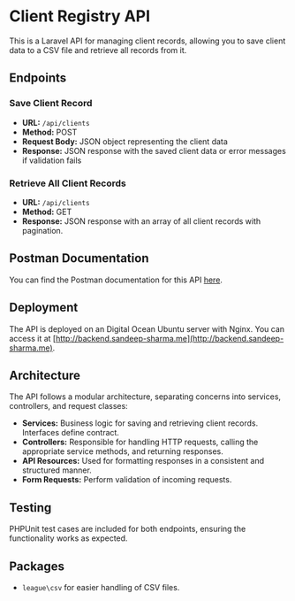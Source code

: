 # Client Registry API

This is a Laravel API for managing client records, allowing you to save client data to a CSV file and retrieve all records from it.

## Endpoints

### Save Client Record

- **URL:** `/api/clients`
- **Method:** POST
- **Request Body:** JSON object representing the client data
- **Response:** JSON response with the saved client data or error messages if validation fails

### Retrieve All Client Records

- **URL:** `/api/clients`
- **Method:** GET
- **Response:** JSON response with an array of all client records with pagination.

## Postman Documentation

You can find the Postman documentation for this API [here](https://documenter.getpostman.com/view/16415951/2sA2xpU9pd).

## Deployment

The API is deployed on an Digital Ocean Ubuntu server with Nginx. You can access it at [http://backend.sandeep-sharma.me](http://backend.sandeep-sharma.me).

## Architecture

The API follows a modular architecture, separating concerns into services, controllers, and request classes:

- **Services:** Business logic for saving and retrieving client records. Interfaces define contract.
- **Controllers:** Responsible for handling HTTP requests, calling the appropriate service methods, and returning responses.
- **API Resources:** Used for formatting responses in a consistent and structured manner.
- **Form Requests:** Perform validation of incoming requests.

## Testing

PHPUnit test cases are included for both endpoints, ensuring the functionality works as expected.

## Packages

* ``` league\csv ``` for easier handling of CSV files. 
